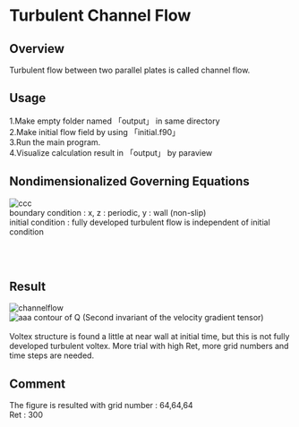 # Turbulent Channel Flow
## Overview
Turbulent flow between two parallel plates is called channel flow.

## Usage
1.Make empty folder named 「output」 in same directory <br>
2.Make initial flow field by using 「initial.f90」<br>
3.Run the main program. <br>
4.Visualize calculation result in 「output」 by paraview <br>

## Nondimensionalized Governing Equations
![ccc](https://github.com/user-attachments/assets/33ba14f5-5a8b-4cc6-8af6-57cb0de9b254)
<br>
boundary condition : x, z : periodic, y : wall (non-slip) <br>
initial condition : fully developed turbulent flow is independent of initial condition

<br>
<br>



## Result
![channelflow](https://github.com/user-attachments/assets/c2ce3327-a38a-4335-a494-10d3aca55244)
<br>
![aaa](https://github.com/user-attachments/assets/3b986e81-1d57-4706-836a-71773443c9ac)
contour of Q (Second invariant of the velocity gradient tensor) 
<br>
<br>
Voltex structure is found a little at near wall at initial time, but this is not fully developed turbulent voltex.
More trial with high Ret, more grid numbers and time steps are needed.

## Comment
The figure is resulted with 
grid number : 64,64,64 <br>
Ret : 300
